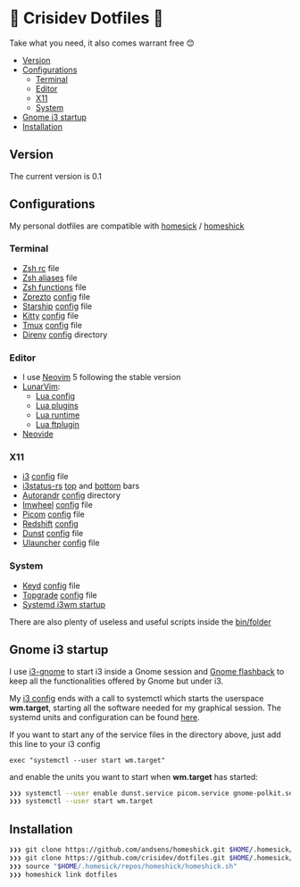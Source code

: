# 🤟 Crisidev Dotfiles 🤟

Take what you need, it also comes warrant free 😊

* [Version](#version)
* [Configurations](#configurations)
    * [Terminal](#terminal)
    * [Editor](#editor)
    * [X11](#x11)
    * [System](#system)
* [Gnome i3 startup](#gnome-i3-startup)
* [Installation](#installation)

## Version
The current version is 0.1

## Configurations
My personal dotfiles are compatible with [homesick](https://github.com/technicalpickles/homesick) / [homeshick](https://github.com/andsens/homeshick)

### Terminal
* [Zsh rc](/blob/main/home/.zshrc) file
* [Zsh aliases](/blob/main/home/.zsh_aliases) file
* [Zsh functions](/blob/main/home/.zsh_functions) file
* [Zprezto](https://github.com/sorin-ionescu/prezto) [config](/blob/main/home/.zpreztorc) file
* [Starship](https://starship.rs) [config](/blob/main/home/.config/starship.toml) file
* [Kitty](https://sw.kovidgoyal.net/kitty/) [config](/blob/main/home/.config/kitty) file
* [Tmux](https://github.com/tmux/tmux/wiki) [config](/blob/main/home/.tmux.conf) file
* [Direnv](https://direnv.net/) [config](/blob/main/home/.config/direnv) directory

### Editor
* I use [Neovim](https://neovim.io) 5 following the stable version
* [LunarVim](https://lunarvim.org):
    - [Lua config](/blob/main/home/.config/lvim/config.lua)
    - [Lua plugins](/blob/main/home/.config/lvim/lua/user/plugins.lua)
    - [Lua runtime](/blob/main/home/.config/lvim/lua/user)
    - [Lua ftplugin](/blob/main/home/.config/lvim/ftplugin)
* [Neovide](https://github.com/neovide/neovide)

### X11
* [i3](https://i3wm.org/) [config](/blob/main/home/.config/i3/config) file
* [i3status-rs](https://github.com/greshake/i3status-rust) [top](/blob/main/home/.config/i3/config/top.toml) and [bottom](/blob/main/home/.config/i3/config/bottom.toml) bars
* [Autorandr](https://github.com/phillipberndt/autorandr) [config](/blob/main/home/.config/autorandr) directory
* [Imwheel](https://manpages.ubuntu.com/manpages/artful/man1/imwheel.1.html) [config](/blob/main/home/.imwheelrc) file
* [Picom](https://github.com/yshui/picom) [config](/blob/main/home/.config/picom/picom.conf) file
* [Redshift](https://wiki.archlinux.org/title/redshift) [config](/blob/main/home/.config/redshift/redshift.conf)
* [Dunst](https://dunst-project.org/) [config](/blob/main/home/.config/i3/config/dunst/dunstrc) file
* [Ulauncher](https://ulauncher.io/) [config](/blob/main/home/.config/ulauncher/settings.json) file

### System
* [Keyd](https://github.com/rvaiya/keyd) [config](/blob/main/system/etc/keyd/keyd.cfg) file
* [Topgrade](https://github.com/r-darwish/topgrade) [config](/blob/main/home/.config/topgrade.toml) file
* [Systemd i3wm startup](/blob/main/home/.config/systemd/user)

There are also plenty of useless and useful scripts inside the [bin/folder](/blob/main/home/.bin)

## Gnome i3 startup
I use [i3-gnome](https://github.com/i3-gnome/i3-gnome) to start i3 inside a Gnome session and [Gnome flashback](https://wiki.gnome.org/Projects/GnomeFlashback) to keep all the functionalities offered by Gnome but under i3.

My [i3 config](/blob/main/home/.config/i3/config) ends with a call to systemctl which starts the userspace **wm.target**, starting all the software needed for my graphical session. The systemd units and configuration can be found [here](/blob/main/home/.config/systemd/user).

If you want to start any of the service files in the directory above, just add this line to your i3 config

```config
exec "systemctl --user start wm.target"
```

and enable the units you want to start when **wm.target** has started:

```sh
❯❯❯ systemctl --user enable dunst.service picom.service gnome-polkit.service gnome-flashback.service ...
❯❯❯ systemctl --user start wm.target
```

## Installation
```sh
❯❯❯ git clone https://github.com/andsens/homeshick.git $HOME/.homesick/repos/homeshick
❯❯❯ git clone https://github.com/crisidev/dotfiles.git $HOME/.homesick/dotfiles
❯❯❯ source "$HOME/.homesick/repos/homeshick/homeshick.sh"
❯❯❯ homeshick link dotfiles
```
